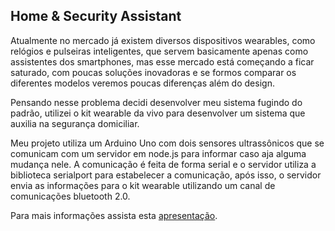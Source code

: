 ## Home & Security Assistant
Atualmente no mercado já existem diversos dispositivos wearables, como relógios e pulseiras inteligentes, que servem basicamente apenas como assistentes dos smartphones, mas esse mercado está começando a ficar saturado, com poucas soluções inovadoras e se formos comparar os diferentes modelos veremos poucas diferenças além do design.

Pensando nesse problema decidi desenvolver meu sistema fugindo do padrão, utilizei o kit wearable da vivo para desenvolver um sistema que auxilia na segurança domiciliar.

Meu projeto utiliza um Arduino Uno com dois sensores ultrassônicos que se comunicam com um servidor em node.js para informar caso aja alguma mudança nele. A comunicação é feita de forma serial e o servidor utiliza a biblioteca serialport para estabelecer a comunicação, após isso, o servidor envia as informações para o kit wearable utilizando um canal de comunicações bluetooth 2.0.

Para mais informações assista esta [apresentação](https://www.youtube.com/watch?v=SfofYbbRYtg). 